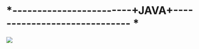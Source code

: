 # *------------------------+JAVA+----------------------------- * #
![](http://edutech4teachers.edublogs.org/files/2014/02/keep-calm-and-just-code-it-256fj1q.jpg)
